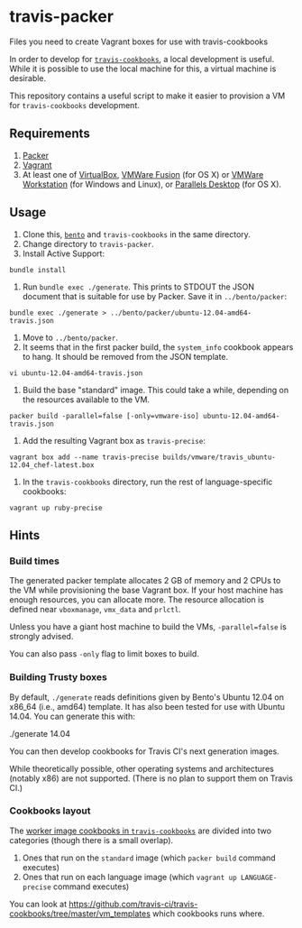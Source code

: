 # travis-packer

Files you need to create Vagrant boxes for use with travis-cookbooks

In order to develop for [`travis-cookbooks`](https://github.com/travis-ci/travis-cookbooks),
a local development is useful.
While it is possible to use the local machine for this, a virtual machine is
desirable.

This repository contains a useful script to make it easier to provision a VM for
`travis-cookbooks` development.

## Requirements

1. [Packer](https://packer.io/)
2. [Vagrant](https://www.vagrantup.com/)
3. At least one of [VirtualBox](https://www.virtualbox.org/),
[VMWare Fusion](http://www.vmware.com/products/fusion) (for OS X) or [VMWare Workstation](http://www.vmware.com/products/workstation) (for Windows and Linux),
or [Parallels Desktop](http://www.parallels.com/products/desktop/) (for OS X).

## Usage

1. Clone this, [`bento`](https://github.com/opscode/bento) and `travis-cookbooks` in the same directory.
1. Change directory to `travis-packer`.
1. Install Active Support:

  `bundle install`

1. Run `bundle exec ./generate`. This prints to STDOUT the JSON document that is suitable for use by Packer. Save it in `../bento/packer`:

  `bundle exec ./generate > ../bento/packer/ubuntu-12.04-amd64-travis.json`

1. Move to `../bento/packer`.
1. It seems that in the first packer build, the `system_info` cookbook
   appears to hang.
   It should be removed from the JSON template.

  `vi ubuntu-12.04-amd64-travis.json`

1. Build the base "standard" image. This could take a while, depending on the resources available to the VM.

  `packer build -parallel=false [-only=vmware-iso] ubuntu-12.04-amd64-travis.json`

1. Add the resulting Vagrant box as `travis-precise`:

  `vagrant box add --name travis-precise builds/vmware/travis_ubuntu-12.04_chef-latest.box`

1. In the `travis-cookbooks` directory, run the rest of language-specific cookbooks:

  `vagrant up ruby-precise`

## Hints

### Build times

The generated packer template allocates 2 GB of memory and 2 CPUs to the VM while provisioning
the base Vagrant box.
If your host machine has enough resources, you can allocate more.
The resource allocation is defined near `vboxmanage`, `vmx_data` and `prlctl`.

Unless you have a giant host machine to build the VMs, `-parallel=false` is strongly advised.

You can also pass `-only` flag to limit boxes to build.

### Building Trusty boxes

By default, `./generate` reads definitions given by Bento's Ubuntu 12.04 on x86_64 (i.e., amd64) template.
It has also been tested for use with Ubuntu 14.04. You can generate this with:

  ./generate 14.04

You can then develop cookbooks for Travis CI's next generation images.

While theoretically possible, other operating systems and architectures (notably x86) are not supported.
(There is no plan to support them on Travis CI.)

### Cookbooks layout

The [worker image cookbooks in `travis-cookbooks`](https://github.com/travis-ci/travis-cookbooks/tree/master/ci_environment)
are divided into two categories (though there is a small overlap).

1. Ones that run on the `standard` image (which `packer build` command executes)
2. Ones that run on each language image (which `vagrant up LANGUAGE-precise` command executes)

You can look at https://github.com/travis-ci/travis-cookbooks/tree/master/vm_templates which cookbooks runs where.

